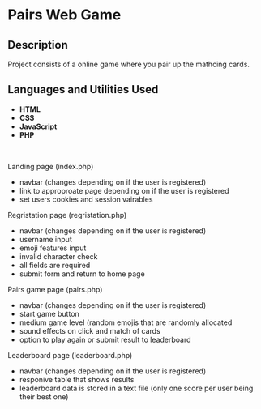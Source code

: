 <h1>Pairs Web Game</h1>


<h2>Description</h2>
Project consists of a online game where you pair up the mathcing cards.
<br />


<h2>Languages and Utilities Used</h2>

- <b>HTML</b> 
- <b>CSS</b>
- <b>JavaScript</b>
- <b>PHP</b>

<br>


Landing page (index.php)
- navbar (changes depending on if the user is registered)
- link to approproate page depending on if the user is registered
- set users cookies and session vairables


Regristation page (regristation.php)
- navbar (changes depending on if the user is registered)
- username input
- emoji features input
- invalid character check
- all fields are required
- submit form and return to home page


Pairs game page (pairs.php)
- navbar (changes depending on if the user is registered)
- start game button 
- medium game level (random emojis that are randomly allocated
- sound effects on click and match of cards
- option to play again or submit result to leaderboard


Leaderboard page (leaderboard.php)
- navbar (changes depending on if the user is registered)
- responive table that shows results
- leaderboard data is stored in a text file (only one score per user being their best one)


